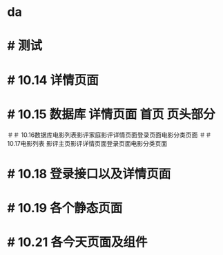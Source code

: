 # da
# # 测试
# # 10.14 详情页面 
# # 10.15 数据库 详情页面 首页 页头部分
＃＃ 10.16数据库电影列表影评家庭影评详情页面登录页面电影分类页面
＃＃ 10.17电影列表 影评主页影评详情页面登录页面电影分类页面
# #  10.18  登录接口以及详情页面
# #  10.19  各个静态页面
# #  10.21  各今天页面及组件

